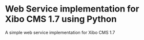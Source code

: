 # Web Service implementation for Xibo CMS 1.7 using Python
A simple web service implementation for Xibo CMS 1.7
